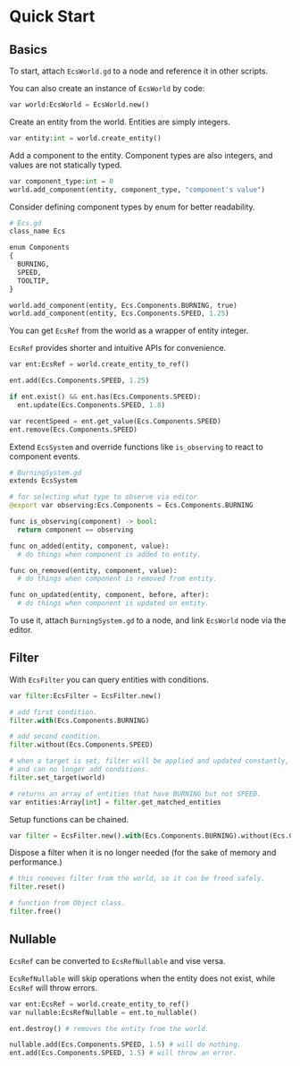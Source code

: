 # Quick Start
## Basics

To start, attach `EcsWorld.gd` to a node and reference it in other scripts.

You can also create an instance of `EcsWorld` by code:
```python
var world:EcsWorld = EcsWorld.new()
```

Create an entity from the world. Entities are simply integers.
```python
var entity:int = world.create_entity()
```

Add a component to the entity. Component types are also integers, and values are not statically typed.
```python
var component_type:int = 0
world.add_component(entity, component_type, "component's value")
```

Consider defining component types by enum for better readability.
```python
# Ecs.gd
class_name Ecs

enum Components
{
  BURNING,
  SPEED,
  TOOLTIP,
}
```
```python
world.add_component(entity, Ecs.Components.BURNING, true)
world.add_component(entity, Ecs.Components.SPEED, 1.25)
```
You can get `EcsRef` from the world as a wrapper of entity integer.

`EcsRef` provides shorter and intuitive APIs for convenience.
```python
var ent:EcsRef = world.create_entity_to_ref()

ent.add(Ecs.Components.SPEED, 1.25)

if ent.exist() && ent.has(Ecs.Components.SPEED):
  ent.update(Ecs.Components.SPEED, 1.8)

var recentSpeed = ent.get_value(Ecs.Components.SPEED) 
ent.remove(Ecs.Components.SPEED)
```

Extend `EcsSystem` and override functions like `is_observing` to react to component events. 
```python
# BurningSystem.gd
extends EcsSystem

# for selecting what type to observe via editor
@export var observing:Ecs.Components = Ecs.Components.BURNING

func is_observing(component) -> bool:
  return component == observing

func on_added(entity, component, value):
  # do things when component is added to entity.

func on_removed(entity, component, value):
  # do things when component is removed from entity.

func on_updated(entity, component, before, after):
  # do things when component is updated on entity.

```
To use it, attach `BurningSystem.gd` to a node, and link `EcsWorld` node via the editor.


## Filter
With `EcsFilter` you can query entities with conditions.
```python
var filter:EcsFilter = EcsFilter.new()

# add first condition.
filter.with(Ecs.Components.BURNING)

# add second condition.
filter.without(Ecs.Components.SPEED)

# when a target is set, filter will be applied and updated constantly,
# and can no longer add conditions.
filter.set_target(world)

# returns an array of entities that have BURNING but not SPEED.
var entities:Array[int] = filter.get_matched_entities
```

Setup functions can be chained.
```python
var filter = EcsFilter.new().with(Ecs.Components.BURNING).without(Ecs.Components.SPEED).set_target(world)
```

Dispose a filter when it is no longer needed (for the sake of memory and performance.)
```python
# this removes filter from the world, so it can be freed safely.
filter.reset()

# function from Object class.
filter.free()
```
## Nullable
`EcsRef` can be converted to `EcsRefNullable` and vise versa.

`EcsRefNullable` will skip operations when the entity does not exist, while `EcsRef` will throw errors.
```python
var ent:EcsRef = world.create_entity_to_ref()
var nullable:EcsRefNullable = ent.to_nullable()

ent.destroy() # removes the entity from the world.

nullable.add(Ecs.Components.SPEED, 1.5) # will do nothing.
ent.add(Ecs.Components.SPEED, 1.5) # will throw an error.
```
